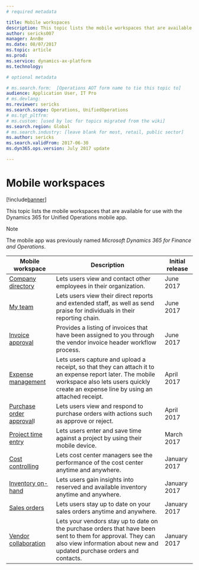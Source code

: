 ```yaml
---
# required metadata

title: Mobile workspaces 
description: This topic lists the mobile workspaces that are available for use.
author: sericks007
manager: AnnBe
ms.date: 08/07/2017
ms.topic: article
ms.prod: 
ms.service: dynamics-ax-platform
ms.technology: 

# optional metadata

# ms.search.form:  [Operations AOT form name to tie this topic to]
audience: Application User, IT Pro
# ms.devlang: 
ms.reviewer: sericks
ms.search.scope: Operations, UnifiedOperations 
# ms.tgt_pltfrm: 
# ms.custom: [used by loc for topics migrated from the wiki]
ms.search.region: Global
# ms.search.industry: [leave blank for most, retail, public sector]
ms.author: sericks
ms.search.validFrom: 2017-06-30 
ms.dyn365.ops.version: July 2017 update 

---
```


# Mobile workspaces

[!include[banner](../includes/banner.md)]

This topic lists the mobile workspaces that are available for use with the Dynamics 365 for Unified Operations mobile app.

> [!NOTE]
> The mobile app was previously named *Microsoft Dynamics 365 for Finance and Operations*.

| Mobile workspace     | Description   | Initial release   |
|----------------------|---------------|--------------|
|[Company directory](company-directory-mobile-workspace.md)| Lets users view and contact other employees in their organization.| June 2017 |    
|[My team](manager-self-service-mobile-workspace.md)| Lets users view their direct reports and extended staff, as well as send praise for individuals in their reporting chain.|June 2017 |     
|[Invoice approval](invoice-approval-mobile-workspace.md)| Provides a listing of invoices that have been assigned to you through the vendor invoice header workflow process.| June 2017   |
| [Expense management](/dynamics365/unified-operations/financials/expense-management/expense-management-mobile-workspace) | Lets users capture and upload a receipt, so that they can attach it to an expense report later. The mobile workspace also lets users quickly create an expense line by using an attached receipt. | April 2017 |
| [Purchase order approval](/dynamics365/unified-operations/supply-chain/procurement/purchase-order-mobile-workspace)l | Lets users view and respond to purchase orders with actions such as approve or reject. | April 2017 |
| [Project time entry](/dynamics365/unified-operations/financials/project-management/project-time-entry-mobile-workspace) | Lets users enter and save time against a project by using their mobile device. | March 2017 |
| [Cost controlling](/dynamics365/unified-operations/financials/cost-accounting/cost-controlling-mobile-workspace)     | Lets cost center managers see the performance of the cost center anytime and anywhere.                                                                                               |  January 2017        |
| [Inventory on-hand](/dynamics365/unified-operations/supply-chain/inventory/inventory-on-hand-mobile-workspace)    | Lets users gain insights into reserved and available inventory anytime and anywhere.                                                                                                    |   January 2017       |
| [Sales orders](/dynamics365/unified-operations/supply-chain/sales-marketing/sales-orders-mobile-workspace)         | Lets users stay up to date on your sales orders anytime and anywhere.                                                                                                                          |  January 2017                  |
| [Vendor collaboration](/dynamics365/unified-operations/supply-chain/procurement/vendor-collaboration-mobile-workspace) | Lets your vendors stay up to date on the purchase orders that have been sent to them for approval. They can also view information about new and updated purchase orders and contacts. |January 2017    |

